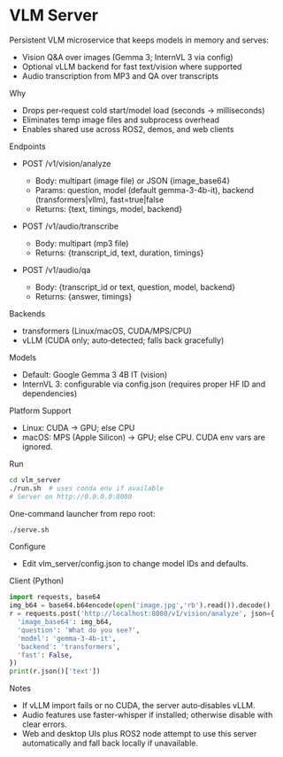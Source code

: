 VLM Server
==========

Persistent VLM microservice that keeps models in memory and serves:
- Vision Q&A over images (Gemma 3; InternVL 3 via config)
- Optional vLLM backend for fast text/vision where supported
- Audio transcription from MP3 and QA over transcripts

Why
- Drops per‑request cold start/model load (seconds → milliseconds)
- Eliminates temp image files and subprocess overhead
- Enables shared use across ROS2, demos, and web clients

Endpoints
- POST /v1/vision/analyze
  - Body: multipart (image file) or JSON {image_base64}
  - Params: question, model (default gemma-3-4b-it), backend (transformers|vllm), fast=true|false
  - Returns: {text, timings, model, backend}

- POST /v1/audio/transcribe
  - Body: multipart (mp3 file)
  - Returns: {transcript_id, text, duration, timings}

- POST /v1/audio/qa
  - Body: {transcript_id or text, question, model, backend}
  - Returns: {answer, timings}

Backends
- transformers (Linux/macOS, CUDA/MPS/CPU)
- vLLM (CUDA only; auto‑detected; falls back gracefully)

Models
- Default: Google Gemma 3 4B IT (vision)
- InternVL 3: configurable via config.json (requires proper HF ID and dependencies)

Platform Support
- Linux: CUDA → GPU; else CPU
- macOS: MPS (Apple Silicon) → GPU; else CPU. CUDA env vars are ignored.

Run
```bash
cd vlm_server
./run.sh  # uses conda env if available
# Server on http://0.0.0.0:8080
```

One-command launcher from repo root:
```bash
./serve.sh
```

Configure
- Edit vlm_server/config.json to change model IDs and defaults.

Client (Python)
```python
import requests, base64
img_b64 = base64.b64encode(open('image.jpg','rb').read()).decode()
r = requests.post('http://localhost:8080/v1/vision/analyze', json={
  'image_base64': img_b64,
  'question': 'What do you see?',
  'model': 'gemma-3-4b-it',
  'backend': 'transformers',
  'fast': False,
})
print(r.json()['text'])
```

Notes
- If vLLM import fails or no CUDA, the server auto‑disables vLLM.
- Audio features use faster-whisper if installed; otherwise disable with clear errors.
- Web and desktop UIs plus ROS2 node attempt to use this server automatically and fall back locally if unavailable.
